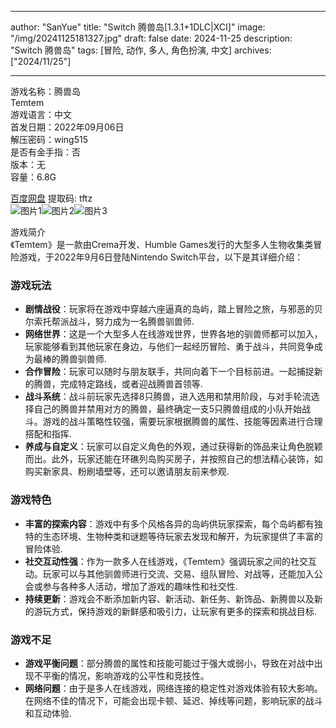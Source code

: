 
---
author: "SanYue"
title: "Switch 腾兽岛[1.3.1+1DLC|XCI]"
image: "/img/20241125181327.jpg"
draft: false
date: 2024-11-25
description: "Switch 腾兽岛"
tags: [冒险, 动作, 多人, 角色扮演, 中文]
archives: ["2024/11/25"]

---

游戏名称：腾兽岛   
Temtem    
游戏语言：中文  
首发日期：2022年09月06日  
解压密码：wing515  
是否有金手指：否  
版本：无   
容量：6.8G

[百度网盘](https://pan.baidu.com/s/1ggPu6Vs6gvHllzti0ZAFYg) 提取码: tftz  
![图片1](/img/e06d7f.jpg)![图片2](/img/a56510.jpg)![图片3](/img/1dfec2.jpg)  

游戏简介  
《Temtem》是一款由Crema开发、Humble Games发行的大型多人生物收集类冒险游戏，于2022年9月6日登陆Nintendo Switch平台，以下是其详细介绍：

### 游戏玩法
- **剧情战役**：玩家将在游戏中穿越六座逼真的岛屿，踏上冒险之旅，与邪恶的贝尔索托帮派战斗，努力成为一名腾兽驯兽师.
- **网络世界**：这是一个大型多人在线游戏世界，世界各地的驯兽师都可以加入，玩家能够看到其他玩家在身边，与他们一起经历冒险、勇于战斗，共同竞争成为最棒的腾兽驯兽师.
- **合作冒险**：玩家可以随时与朋友联手，共同向着下一个目标前进。一起捕捉新的腾兽，完成特定路线，或者迎战腾兽首领等.
- **战斗系统**：战斗前玩家先选择8只腾兽，进入选用和禁用阶段，与对手轮流选择自己的腾兽并禁用对方的腾兽，最终确定一支5只腾兽组成的小队开始战斗。游戏的战斗策略性较强，需要玩家根据腾兽的属性、技能等因素进行合理搭配和指挥.
- **养成与自定义**：玩家可以自定义角色的外观，通过获得新的饰品来让角色脱颖而出。此外，玩家还能在环礁列岛购买房子，并按照自己的想法精心装饰，如购买新家具、粉刷墙壁等，还可以邀请朋友前来参观.

### 游戏特色
- **丰富的探索内容**：游戏中有多个风格各异的岛屿供玩家探索，每个岛屿都有独特的生态环境、生物种类和谜题等待玩家去发现和解开，为玩家提供了丰富的冒险体验.
- **社交互动性强**：作为一款多人在线游戏，《Temtem》强调玩家之间的社交互动。玩家可以与其他驯兽师进行交流、交易、组队冒险、对战等，还能加入公会或参与各种多人活动，增加了游戏的趣味性和社交性.
- **持续更新**：游戏会不断添加新内容、新活动、新任务、新饰品、新腾兽以及新的游玩方式，保持游戏的新鲜感和吸引力，让玩家有更多的探索和挑战目标.

### 游戏不足
- **游戏平衡问题**：部分腾兽的属性和技能可能过于强大或弱小，导致在对战中出现不平衡的情况，影响游戏的公平性和竞技性。
- **网络问题**：由于是多人在线游戏，网络连接的稳定性对游戏体验有较大影响。在网络不佳的情况下，可能会出现卡顿、延迟、掉线等问题，影响玩家的战斗和互动体验.
